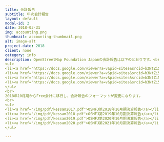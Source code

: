```yaml
---
title: 会計報告
subtitle: 年次会計報告
layout: default
modal-id: 2
date: 2018-03-31
img: accounting.png
thumbnail: accounting-thumbnail.png
alt: image-alt
project-date: 2018
client: none
category: info
description: OpenStreetMap Foundation Japanの会計報告は以下のとおりです。<br>
<ul>
<li><a href="https://docs.google.com/viewer?a=v&pid=sites&srcid=b3NtZi5qcHx3d3d8Z3g6NGUzMzAwNjdmZGU1MGM2">OSMFJ第1期報告・第2期計画</a>
<li><a href="https://docs.google.com/viewer?a=v&pid=sites&srcid=b3NtZi5qcHx3d3d8Z3g6MTJmMDNhMzUxZWRjNTZhMg">OSMFJ第2期報告・第3期計画</a></li>
<li><a href="https://docs.google.com/viewer?a=v&pid=sites&srcid=b3NtZi5qcHx3d3d8Z3g6NjQ5ZDU1OGM5MmY5ZTU5YQ">OSMFJ第3期報告・第4期計画</a></li>
<li><a href="https://docs.google.com/viewer?a=v&pid=sites&srcid=b3NtZi5qcHx3d3d8Z3g6OWZhYzU5NjAwNjRjNWU0">OSMFJ第6期報告・第7期計画</a></li>
</ul>
<br>
2018年10月期からFree会計に移行し、会計報告のフォーマットが変更になります。
<br>
<ul>
<li><a href="/img/pdf/kessan2017.pdf">OSMFJ第2018年10月期決算報告</a></li>
<li><a href="/img/pdf/kessan2018.pdf">OSMFJ第2019年10月期決算報告</a></li>
<li><a href="/img/pdf/kessan2019.pdf">OSMFJ第2020年10月期決算報告</a></li>
<li><a href="/img/pdf/kessan2020.pdf">OSMFJ第2021年10月期決算報告</a></li>
</ul>

---
```

